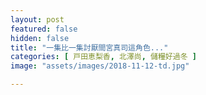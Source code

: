 ```yaml
---
layout: post
featured: false
hidden: false
title: "一集比一集討厭間宮真司這角色..."
categories: [ 戸田恵梨香, 北澤尚, 儲糧好過冬 ]
image: "assets/images/2018-11-12-td.jpg"

---
```

